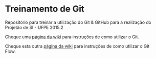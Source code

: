 # Treinamento de Git

Repositório para treinar a utilização do Git & GitHub para a realização do Projetão de SI - UFPE 2015.2

Cheque uma [página da wiki](https://github.com/victorfsf/TreinamentoGit/wiki/Comandos-b%C3%A1sicos-do-Git) para instruções de como utilizar o Git.

Cheque esta outra [página da wiki](https://github.com/victorfsf/TreinamentoGit/wiki/Comandos-b%C3%A1sicos-do-Git-Flow) para instruções de como utilizar o Git Flow.
